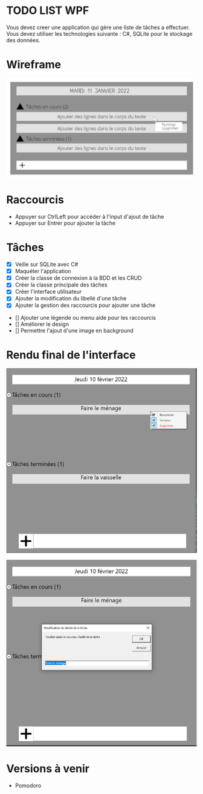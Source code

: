 # TODO LIST WPF

Vous devez creer une application qui gère une liste de tâches a effectuer. Vous devez utiliser les technologies suivante : C#, SQLite pour le stockage des données.

# Wireframe

![sparkles](wireframe/wireframe_todolist.png)

# Raccourcis

- Appuyer sur CtrlLeft pour accéder à l'input d'ajout de tâche
- Appuyer sur Entrer pour ajouter la tâche
# Tâches

- [x] Veille sur SQLite avec C#
- [x] Maquéter l'application
- [x] Créer la classe de connexion à la BDD et les CRUD
- [x] Créer la classe principale des tâches
- [x] Créer l'interface utilisateur
- [x] Ajouter la modification du libellé d'une tâche
- [x] Ajouter la gestion des raccourcis pour ajouter une tâche
- [] Ajouter une légende ou menu aide pour les raccourcis
- [] Améliorer le design
- [] Permettre l'ajout d'une image en background

# Rendu final de l'interface

![sparkles](wireframe/rendu_final.png)

![sparkles](wireframe/rendu_final_2.png)
# Versions à venir

- Pomodoro

